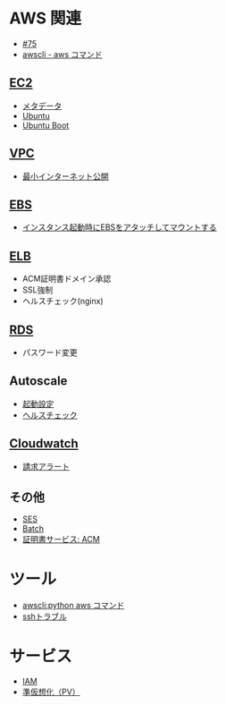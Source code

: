 

# AWS 関連

- [#75](https://github.com/hdknr/scriptogr.am/issues/75)
- [awscli - aws コマンド](aws.awscli.md)

## [EC2](ec2)

- [メタデータ](aws.instance.metadata.md)
- [Ubuntu](aws.ubuntu.md)
- [Ubuntu Boot](aws.ubuntu.boot.md)

## [VPC](vpc)

- [最小インターネット公開](vpc/vpc.minimum.md)

## [EBS](ebs)

- [インスタンス起動時にEBSをアタッチしてマウントする](ebs.attach-volume.md)

## [ELB](elb)

-  ACM証明書ドメイン承認
-  SSL強制
-  ヘルスチェック(nginx)

## [RDS](rds/README.md)

- パスワード変更

## Autoscale

- [起動設定](aws.autoscale.md)
- [ヘルスチェック](aws.autoscale.health.md)

## [Cloudwatch](cloudwatch)

- [請求アラート](Cloudwatch/billing.md)

## その他

- [SES](ses/README.md)
- [Batch](aws.batch.md)
- [証明書サービス: ACM](aws.acm.md)

# ツール

- [awscli:python aws コマンド](aws.awscli.md)
- [sshトラブル](aws.ssh.md)

# サービス

- [IAM](aws.iam.md)
- [準仮想化（PV）](aws.pv-grub.md)
